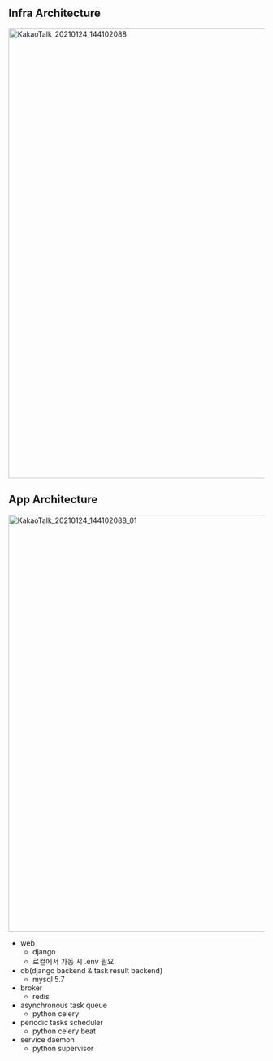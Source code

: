 ## Infra Architecture
<img width="885" alt="KakaoTalk_20210124_144102088" src="https://user-images.githubusercontent.com/19552819/105622318-ef004180-5e53-11eb-8d95-35dacc79bc99.png">

## App Architecture
<img width="820" alt="KakaoTalk_20210124_144102088_01" src="https://user-images.githubusercontent.com/19552819/105622319-f0316e80-5e53-11eb-8197-ca0bb588cdf6.png">

- web
    - django
    - 로컬에서 가동 시 .env 필요
- db(django backend & task result backend)
    - mysql 5.7
- broker
    - redis
- asynchronous task queue
    - python celery
- periodic tasks scheduler
    - python celery beat
- service daemon
    - python supervisor

